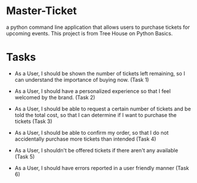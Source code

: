 # Master-Ticket
a python command line application that allows users to purchase tickets for upcoming events. This project is from Tree House on Python Basics. 

# Tasks

* As a User, I should be shown the number of tickets left remaining, so I can understand the importance of buying now. (Task 1)

* As a User, I should have a personalized experience so that I feel welcomed by the brand. (Task 2)

* As a User, I should be able to request a certain number of tickets and be told the total cost, so that I can determine if I want to purchase the tickets (Task 3)

* As a User, I should be able to confirm my order, so that I do not accidentally purchase more tickets than intended (Task 4)

* As a User, I shouldn't be offered tickets if there aren't any available (Task 5)

* As a User, I should have errors reported in a user friendly manner (Task 6)

